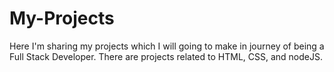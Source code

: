 # My-Projects
Here I'm sharing my projects which I will going to make in journey of being a Full Stack Developer.
There are projects related to HTML, CSS, and nodeJS.
